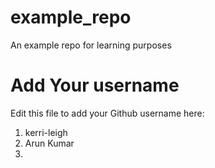 # example_repo
An example repo for learning purposes
# Add Your username
Edit this file to add your Github username here:
1. kerri-leigh
2. Arun Kumar
3. 
